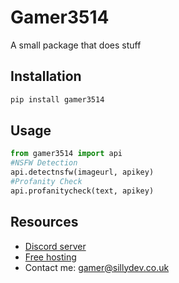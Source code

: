 # Gamer3514

A small package that does stuff

## Installation

```bash
pip install gamer3514
```

## Usage

```python
from gamer3514 import api
#NSFW Detection
api.detectnsfw(imageurl, apikey)
#Profanity Check
api.profanitycheck(text, apikey)
```

## Resources

- [Discord server](https://discord.gg/3qvpkgWSbF)
- [Free hosting](https://panel.sillydev.co.uk)
- Contact me: gamer@sillydev.co.uk